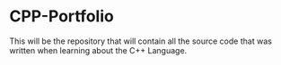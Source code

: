 # CPP-Portfolio
This will be the repository that will contain all the source code that was written when learning about the C++ Language.
